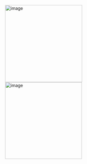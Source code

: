 <img width="252" alt="image" src="https://user-images.githubusercontent.com/73888467/155589933-363db67d-0551-4e26-8813-38df15918b9d.png">
<img width="251" alt="image" src="https://user-images.githubusercontent.com/73888467/155590002-cd5d91b7-7de4-44a4-8cda-7b38cc60e4c2.png">
